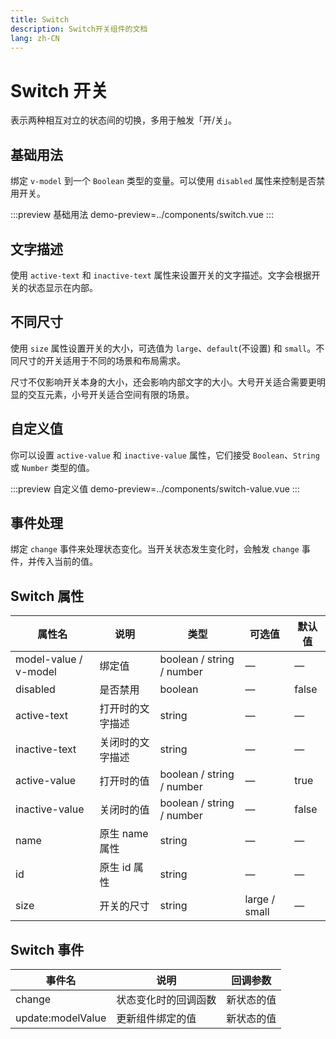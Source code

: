 ```yaml
---
title: Switch
description: Switch开关组件的文档
lang: zh-CN
---
```


# Switch 开关
表示两种相互对立的状态间的切换，多用于触发「开/关」。

## 基础用法
绑定 `v-model` 到一个 `Boolean` 类型的变量。可以使用 `disabled` 属性来控制是否禁用开关。

:::preview 基础用法
demo-preview=../components/switch.vue
:::

## 文字描述
使用 `active-text` 和 `inactive-text` 属性来设置开关的文字描述。文字会根据开关的状态显示在内部。

## 不同尺寸
使用 `size` 属性设置开关的大小，可选值为 `large`、`default`(不设置) 和 `small`。不同尺寸的开关适用于不同的场景和布局需求。

尺寸不仅影响开关本身的大小，还会影响内部文字的大小。大号开关适合需要更明显的交互元素，小号开关适合空间有限的场景。

## 自定义值
你可以设置 `active-value` 和 `inactive-value` 属性，它们接受 `Boolean`、`String` 或 `Number` 类型的值。

:::preview 自定义值
demo-preview=../components/switch-value.vue
:::

## 事件处理
绑定 `change` 事件来处理状态变化。当开关状态发生变化时，会触发 `change` 事件，并传入当前的值。

## Switch 属性

| 属性名 | 说明 | 类型 | 可选值 | 默认值 |
| --- | --- | --- | --- | --- |
| model-value / v-model | 绑定值 | boolean / string / number | — | — |
| disabled | 是否禁用 | boolean | — | false |
| active-text | 打开时的文字描述 | string | — | — |
| inactive-text | 关闭时的文字描述 | string | — | — |
| active-value | 打开时的值 | boolean / string / number | — | true |
| inactive-value | 关闭时的值 | boolean / string / number | — | false |
| name | 原生 name 属性 | string | — | — |
| id | 原生 id 属性 | string | — | — |
| size | 开关的尺寸 | string | large / small | — |

## Switch 事件

| 事件名 | 说明 | 回调参数 |
| --- | --- | --- |
| change | 状态变化时的回调函数 | 新状态的值 |
| update:modelValue | 更新组件绑定的值 | 新状态的值 | 